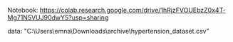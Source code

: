 Notebook: 
https://colab.research.google.com/drive/1hRjzFVOUEbzZ0x4T-Mg71N5VUJ90dwY5?usp=sharing

data:
"C:\Users\emna\Downloads\archive\hypertension_dataset.csv"
